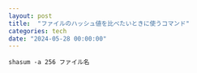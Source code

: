 ```yaml
---
layout: post
title:  "ファイルのハッシュ値を比べたいときに使うコマンド"
categories: tech
date: "2024-05-28 00:00:00"
---
```


```
shasum -a 256 ファイル名
```

